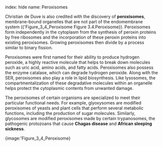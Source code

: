 index: hide
name: Peroxisomes

Christian de Duve is also credited with the discovery of  **peroxisomes**, membrane-bound organelles that are not part of the endomembrane system ({'Figure_3_4_Peroxisome Figure 3.4.Peroxisome}). Peroxisomes form independently in the cytoplasm from the synthesis of peroxin proteins by free ribosomes and the incorporation of these peroxin proteins into existing peroxisomes. Growing peroxisomes then divide by a process similar to binary fission.

Peroxisomes were first named for their ability to produce hydrogen peroxide, a highly reactive molecule that helps to break down molecules such as uric acid, amino acids, and fatty acids. Peroxisomes also possess the enzyme catalase, which can degrade hydrogen peroxide. Along with the SER, peroxisomes also play a role in lipid biosynthesis. Like lysosomes, the compartmentalization of these degradative molecules within an organelle helps protect the cytoplasmic contents from unwanted damage.

The peroxisomes of certain organisms are specialized to meet their particular functional needs. For example, glyoxysomes are modified peroxisomes of yeasts and plant cells that perform several metabolic functions, including the production of sugar molecules. Similarly, glycosomes are modified peroxisomes made by certain trypanosomes, the pathogenic protozoans that cause  **Chagas disease** and  **African sleeping sickness**.


{image:'Figure_3_4_Peroxisome}
        
